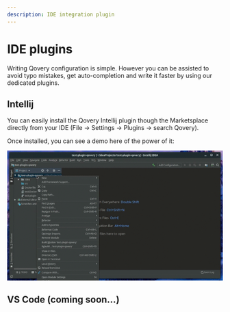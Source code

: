 ```yaml
---
description: IDE integration plugin
---
```


# IDE plugins

Writing Qovery configuration is simple. However you can be assisted to avoid typo mistakes, get auto-completion and write it faster by using our dedicated plugins.

## Intellij

You can easily install the Qovery Intellij plugin though the Marketsplace directly from your IDE \(File -&gt; Settings -&gt; Plugins -&gt; search Qovery\).

Once installed, you can see a demo here of the power of it:

![](../../.gitbook/assets/plugin-intellij.gif)



## VS Code \(coming soon...\)







